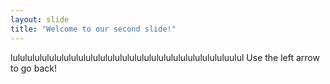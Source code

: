 ```yaml
---
layout: slide
title: "Welcome to our second slide!"
---
```

lulululululululululululululululululululululululululululululuulul
Use the left arrow to go back!
